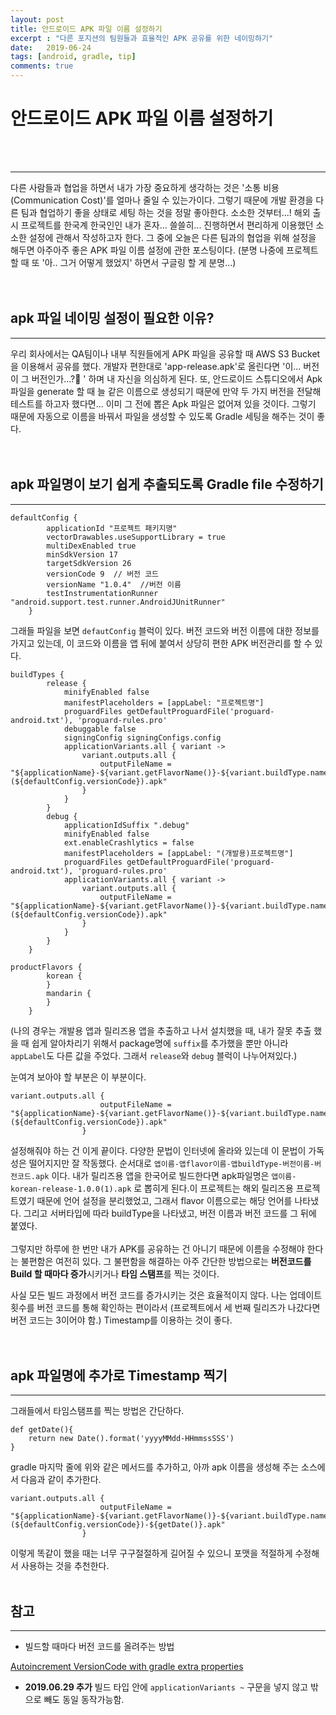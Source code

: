 ```yaml
---
layout: post
title: 안드로이드 APK 파일 이름 설정하기
excerpt : "다른 포지션의 팀원들과 효율적인 APK 공유를 위한 네이밍하기"
date:   2019-06-24
tags: [android, gradle, tip]
comments: true
---
```

# 안드로이드 APK 파일 이름 설정하기
<br><br>


---

다른 사람들과 협업을 하면서 내가 가장 중요하게 생각하는 것은 '소통 비용(Communication Cost)'를 얼마나 줄일 수 있는가이다. 그렇기 때문에 개발 환경을 다른 팀과 협업하기 좋을 상태로 세팅 하는 것을 정말 좋아한다. 소소한 것부터...! 해외 출시 프로젝트를 한국계 한국인인 내가 혼자... 쓸쓸히... 진행하면서 편리하게 이용했던 소소한 설정에 관해서 작성하고자 한다. 그 중에 오늘은 다른 팀과의 협업을 위해 설정을 해두면 아주아주 좋은 APK 파일 이름 설정에 관한 포스팅이다. (분명 나중에 프로젝트 할 때 또 '아.. 그거 어떻게 했었지' 하면서 구글링 할 게 분명...)
<br><br><br>
## apk 파일 네이밍 설정이 필요한 이유?

---

우리 회사에서는 QA팀이나 내부 직원들에게 APK 파일을 공유할 때 AWS S3 Bucket을 이용해서 공유를 했다. 개발자 편한대로 'app-release.apk'로 올린다면 '이... 버전이 그 버전인가...?🤔 ' 하며 내 자신을 의심하게 된다. 또, 안드로이드 스튜디오에서 Apk 파일을 generate 할 때 늘 같은 이름으로 생성되기 때문에 만약 두 가지 버전을 전달해 테스트를 하고자 했다면... 이미 그 전에 뽑은 Apk 파일은 없어져 있을 것이다. 그렇기 때문에 자동으로 이름을 바꿔서 파일을 생성할 수 있도록 Gradle 세팅을 해주는 것이 좋다.
<br><br><br>
## apk 파일명이 보기 쉽게 추출되도록 Gradle file 수정하기

---

    defaultConfig {
            applicationId "프로젝트 패키지명"
            vectorDrawables.useSupportLibrary = true
            multiDexEnabled true
            minSdkVersion 17
            targetSdkVersion 26
            versionCode 9  // 버전 코드
            versionName "1.0.4"  //버전 이름
            testInstrumentationRunner "android.support.test.runner.AndroidJUnitRunner"
        }

그래들 파일을 보면 `defautConfig` 블럭이 있다. 버전 코드와 버전 이름에 대한 정보를 가지고 있는데, 이 코드와 이름을 앱 뒤에 붙여서 상당히 편한 APK 버전관리를 할 수 있다.

    buildTypes {
            release {
                minifyEnabled false
                manifestPlaceholders = [appLabel: "프로젝트명"]
                proguardFiles getDefaultProguardFile('proguard-android.txt'), 'proguard-rules.pro'
                debuggable false
                signingConfig signingConfigs.config
                applicationVariants.all { variant ->
                    variant.outputs.all {
                        outputFileName = "${applicationName}-${variant.getFlavorName()}-${variant.buildType.name}-${defaultConfig.versionName}(${defaultConfig.versionCode}).apk"
                    }
                }
            }
            debug {
                applicationIdSuffix ".debug"
                minifyEnabled false
                ext.enableCrashlytics = false
                manifestPlaceholders = [appLabel: "(개발용)프로젝트명"]
                proguardFiles getDefaultProguardFile('proguard-android.txt'), 'proguard-rules.pro'
                applicationVariants.all { variant ->
                    variant.outputs.all {
                        outputFileName = "${applicationName}-${variant.getFlavorName()}-${variant.buildType.name}-${defaultConfig.versionName}(${defaultConfig.versionCode}).apk"
                    }
                }
            }
        }

    productFlavors {
            korean {
            }
            mandarin {
            }
        }

(나의 경우는 개발용 앱과 릴리즈용 앱을 추출하고 나서 설치했을 때, 내가 잘못 추출 했을 때 쉽게 알아차리기 위해서 package명에 `suffix`를 추가했을 뿐만 아니라 `appLabel`도 다른 값을 주었다. 그래서 `release`와 `debug` 블럭이 나누어져있다.)

눈여겨 보아야 할 부분은 이 부분이다.

    variant.outputs.all {
                        outputFileName = "${applicationName}-${variant.getFlavorName()}-${variant.buildType.name}-${defaultConfig.versionName}(${defaultConfig.versionCode}).apk"
                    }

설정해줘야 하는 건 이게 끝이다. 다양한 문법이 인터넷에 올라와 있는데 이 문법이 가독성은 떨어지지만 잘 작동했다. 순서대로 `앱이름-앱flavor이름-앱buildType-버전이름-버전코드.apk` 이다. 내가 릴리즈용 앱을 한국어로 빌드한다면 apk파일명은 `앱이름-korean-release-1.0.0(1).apk` 로 뽑히게 된다.이 프로젝트는 해외 릴리즈용 프로젝트였기 때문에 언어 설정을 분리했었고, 그래서 flavor 이름으로는 해당 언어를 나타냈다. 그리고 서버타입에 따라 buildType을 나타냈고, 버전 이름과 버전 코드를 그 뒤에 붙였다. <br><br>그렇지만 하루에 한 번만 내가 APK를 공유하는 건 아니기 때문에 이름을 수정해야 한다는 불편함은 여전히 있다. 그 불편함을 해결하는 아주 간단한 방법으로는 **버전코드를 Build 할 때마다 증가**시키거나 **타임 스탬프**를 찍는 것이다.

사실 모든 빌드 과정에서 버전 코드를 증가시키는 것은 효율적이지 않다. 나는 업데이트 횟수를 버전 코드를 통해 확인하는 편이라서 (프로젝트에서 세 번째 릴리즈가 나갔다면 버전 코드는 3이어야 함.) Timestamp를 이용하는 것이 좋다.
<br><br><br>
## apk 파일명에 추가로 Timestamp 찍기

---

그래들에서 타임스탬프를 찍는 방법은 간단하다.

    def getDate(){
        return new Date().format('yyyyMMdd-HHmmssSSS')
    }

gradle 마지막 줄에 위와 같은 메서드를 추가하고, 아까 apk 이름을 생성해 주는 소스에서 다음과 같이 추가한다.

    variant.outputs.all {
                        outputFileName = "${applicationName}-${variant.getFlavorName()}-${variant.buildType.name}-${defaultConfig.versionName}(${defaultConfig.versionCode})-${getDate()}.apk"
                    }

이렇게 똑같이 했을 때는 너무 구구절절하게 길어질 수 있으니 포맷을 적절하게 수정해서 사용하는 것을 추천한다. 
<br><br>
## 참고

---

- 빌드할 때마다 버전 코드를 올려주는 방법

[Autoincrement VersionCode with gradle extra properties](https://stackoverflow.com/questions/21405457/autoincrement-versioncode-with-gradle-extra-properties)

- **2019.06.29 추가** 빌드 타입 안에 `applicationVariants ~` 구문을 넣지 않고 밖으로 빼도 동일 동작가능함.
